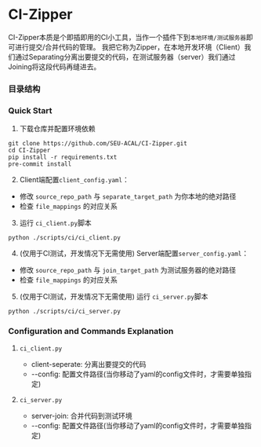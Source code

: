 # CI-Zipper

CI-Zipper本质是个即插即用的CI小工具，当作一个插件下到`本地环境/测试服务器`即可进行提交/合并代码的管理。
我把它称为Zipper，在本地开发环境（Client）我们通过Separating分离出要提交的代码，在测试服务器（server）我们通过Joining将这段代码再缝进去。 

### 目录结构


### Quick Start

1. 下载仓库并配置环境依赖

```
git clone https://github.com/SEU-ACAL/CI-Zipper.git
cd CI-Zipper
pip install -r requirements.txt
pre-commit install
```

2. Client端配置`client_config.yaml`：
- 修改 `source_repo_path` 与 `separate_target_path` 为你本地的绝对路径
- 检查 `file_mappings` 的对应关系

3. 运行 `ci_client.py`脚本
```
python ./scripts/ci/ci_client.py
```

4. (仅用于CI测试，开发情况下无需使用) Server端配置`server_config.yaml`：
- 修改 `source_repo_path` 与 `join_target_path` 为测试服务器的绝对路径
- 检查 `file_mappings` 的对应关系

5. (仅用于CI测试，开发情况下无需使用) 运行 `ci_server.py`脚本
```
python ./scripts/ci/ci_server.py
```

### Configuration and Commands Explanation

1. `ci_client.py`
   - client-seperate: 分离出要提交的代码
   - --config: 配置文件路径(当你移动了yaml的config文件时，才需要单独指定)

2. `ci_server.py`
   - server-join: 合并代码到测试环境
   - --config: 配置文件路径(当你移动了yaml的config文件时，才需要单独指定)

